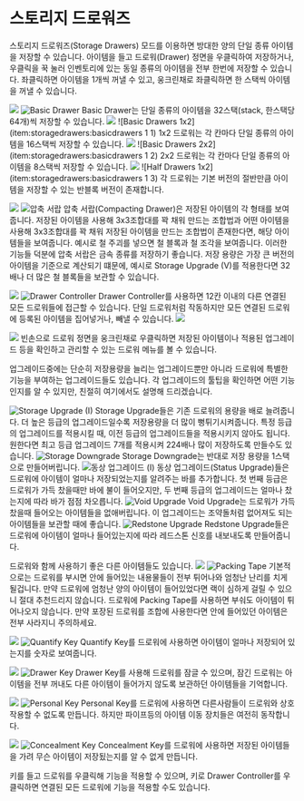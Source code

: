# 스토리지 드로워즈

스토리지 드로워즈(Storage Drawers) 모드를 이용하면 방대한 양의 단일 종류 아이템을 저장할 수 있습니다.
아이템을 들고 드로워(Drawer) 정면을 우클릭하여 저장하거나, 우클릭을 꾹 눌러 인벤토리에 있는 동일 종류의 아이템을 전부 한번에 저장할 수 있습니다. 좌클릭하면 아이템을 1개씩 꺼낼 수 있고, 웅크린채로 좌클릭하면 한 스택씩 아이템을 꺼낼 수 있습니다.

![](1x1.png)
![Basic Drawer](item:storagedrawers:basicdrawers)
Basic Drawer는 단일 종류의 아이템을 32스택(stack, 한스택당 64개)씩 저장할 수 있습니다.
![](1x2.png)
![Basic Drawers 1x2](item:storagedrawers:basicdrawers 1 1)
1x2 드로워는 각 칸마다 단일 종류의 아이템을 16스택씩 저장할 수 있습니다.
![](2x2.png)
![Basic Drawers 2x2](item:storagedrawers:basicdrawers 1 2)
2x2 드로워는 각 칸마다 단일 종류의 아이템을 8스택씩 저장할 수 있습니다.
![](half.png)
![Half Drawers 1x2](item:storagedrawers:basicdrawers 1 3)
각 드로워는 기본 버전의 절반만큼 아이템을 저장할 수 있는 반블록 버전이 존재합니다.

![](compacting.png)
![압축 서랍](item:storagedrawers:compdrawers)
압축 서랍(Compacting Drawer)은 저장된 아이템의 각 형태를 보여줍니다. 저장된 아이템을 사용해 3x3조합대를 꽉 채워 만드는 조합법과 어떤 아이템을 사용해 3x3조합대를 꽉 채워 저장된 아이템을 만드는 조합법이 존재한다면, 해당 아이템들을 보여줍니다. 예시로 철 주괴를 넣으면 철 블록과 철 조각을 보여줍니다. 이러한 기능들 덕분에 압축 서랍은 금속 종류를 저장하기 좋습니다. 저장 용량은 가장 큰 버전의 아이템을 기준으로 계산되기 떄문에, 예시로 Storage Upgrade (V)를 적용한다면 32배나 더 많은 철 블록들을 보관할 수 있습니다.

![](controller.png)
![Drawer Controller](item:storagedrawers:controller)
Drawer Controller를 사용하면 12칸 이내의 다른 연결된 모든 드로워들에 접근할 수 있습니다. 단일 드로워처럼 작동하지만 모든 연결된 드로워에 등록된 아이템을 집어넣거나, 빼낼 수 있습니다.
![](controller2.png)



![](gui.png)
빈손으로 드로워 정면을 웅크린채로 우클릭하면 저장된 아이템이나 적용된 업그레이드 등을 확인하고 관리할 수 있는 드로워 메뉴를 볼 수 있습니다.

업그레이드중에는 단순히 저장용량을 늘리는 업그레이드뿐만 아니라 드로워에 특별한 기능을 부여하는 업그레이드들도 있습니다. 각 업그레이드의 툴팁을 확인하면 어떤 기능인지를 알 수 있지만, 친절히 여기에서도 설명해 드리겠습니다.

![Storage Upgrade (I)](item:storagedrawers:upgrade_storage)
Storage Upgrade들은 기존 드로워의 용량을 배로 늘려줍니다. 더 높은 등급의 업그레이드일수록 저장용량을 더 많이 뻥튀기시켜줍니다. 특정 등급의 업그레이드를 적용시킬 때, 이전 등급의 업그레이드들을 적용시키지 않아도 됩니다. 원한다면 최고 등급 업그레이드 7개를 적용시켜 224배나 많이 저장하도록 만들수도 있습니다.
![Storage Downgrade](item:storagedrawers:upgrade\_one\_stack)
Storage Downgrade는 반대로 저장 용량을 1스택으로 만들어버립니다.
![동상 업그레이드 (I)](item:storagedrawers:upgrade_status)
동상 업그레이드(Status Upgrade)들은 드로워에 아이템이 얼마나 저장되었는지를 알려주는 바를 추가합니다. 첫 번째 등급은 드로워가 가득 찼을때만 바에 불이 들어오지만, 두 번째 등급의 업그레이드는 얼마나 찼는지에 따라 바가 점점 차오릅니다.
![Void Upgrade](item:storagedrawers:upgrade_void)
Void Upgrade는 드로워가 가득 찼을때 들어오는 아이템들을 없애버립니다. 이 업그레이드는 조약돌처럼 없어져도 되는 아이템들을 보관할 때에 좋습니다.
![Redstone Upgrade](item:storagedrawers:upgrade_redstone)
Redstone Upgrade들은 드로워에 아이템이 얼마나 들어있는지에 따라 레드스톤 신호를 내보내도록 만들어줍니다.

드로워와 함께 사용하기 좋은 다른 아이템들도 있습니다.
![](tape.png)
![Packing Tape](item:storagedrawers:tape)
기본적으로는 드로워를 부시면 안에 들어있는 내용물들이 전부 튀어나와 엄청난 난리를 치게 될겁니다. 만약 드로워에 엄청난 양의 아이템이 들어있었다면 랙이 심하게 걸릴 수 있으니 절대 추천드리지 않습니다. 드로워에 Packing Tape를 사용하면 부숴도 아이템이 튀어나오지 않습니다.
만약 포장된 드로워를 조합에 사용한다면 안에 들어있던 아이템은 전부 사라지니 주의하세요.

![](quantify.png)
![Quantify Key](item:storagedrawers:quantify_key)
Quantify Key를 드로워에 사용하면 아이템이 얼마나 저장되어 있는지를 숫자로 보여줍니다.

![](locked.png)
![Drawer Key](item:storagedrawers:drawer_key)
Drawer Key를 사용해 드로워를 잠글 수 있으며, 잠긴 드로워는 아이템을 전부 꺼내도 다른 아이템이 들어가지 않도록 보관하던 아이템들을 기억합니다.

![](personal.png)
![Personal Key](item:storagedrawers:personal_key)
Personal Key를 드로워에 사용하면 다른사람들이 드로워와 상호작용할 수 없도록 만듭니다. 하지만 파이프등의 아이템 이동 장치들은 여전히 동작합니다.

![](concealment.png)
![Concealment Key](item:storagedrawers:shroud_key)
Concealment Key를 드로워에 사용하면 저장된 아이템들을 가려 무슨 아이템이 저장됬는지를 알 수 없게 만듭니다.

키를 들고 드로워를 우클릭해 기능을 적용할 수 있으며, 키로 Drawer Controller를 우클릭하면 연결된 모든 드로워에 기능을 적용할 수도 있습니다.
